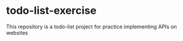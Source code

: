 # todo-list-exercise
This repository is a todo-list project for practice implementing APIs on websites
